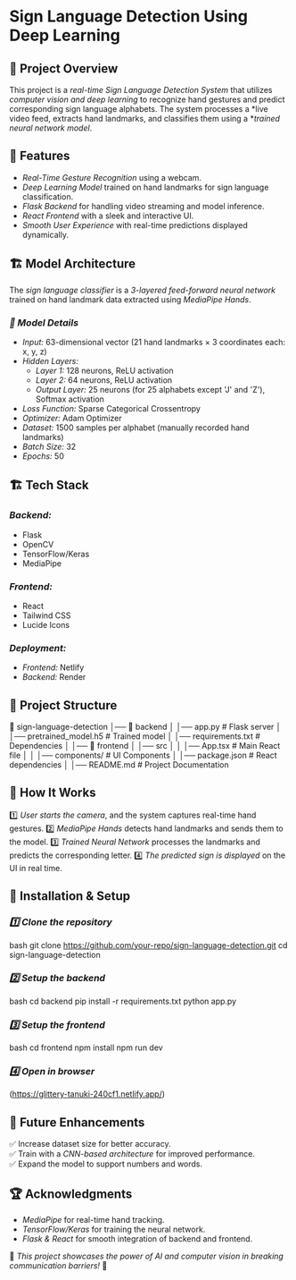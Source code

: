 # Sign Language Detection Using Deep Learning

## 📌 Project Overview
This project is a *real-time Sign Language Detection System* that utilizes *computer vision and deep learning* to recognize hand gestures and predict corresponding sign language alphabets. The system processes a *live video feed, extracts hand landmarks, and classifies them using a **trained neural network model*.

## 🚀 Features
- *Real-Time Gesture Recognition* using a webcam.
- *Deep Learning Model* trained on hand landmarks for sign language classification.
- *Flask Backend* for handling video streaming and model inference.
- *React Frontend* with a sleek and interactive UI.
- *Smooth User Experience* with real-time predictions displayed dynamically.

## 🏗 Model Architecture
The *sign language classifier* is a *3-layered feed-forward neural network* trained on hand landmark data extracted using *MediaPipe Hands*.

### *🔢 Model Details*
- *Input:* 63-dimensional vector (21 hand landmarks × 3 coordinates each: x, y, z)
- *Hidden Layers:*
  - *Layer 1:* 128 neurons, ReLU activation
  - *Layer 2:* 64 neurons, ReLU activation
  - *Output Layer:* 25 neurons (for 25 alphabets except 'J' and 'Z'), Softmax activation
- *Loss Function:* Sparse Categorical Crossentropy
- *Optimizer:* Adam Optimizer
- *Dataset:* 1500 samples per alphabet (manually recorded hand landmarks)
- *Batch Size:* 32
- *Epochs:* 50

## 🏗 Tech Stack
### *Backend:*
- Flask
- OpenCV
- TensorFlow/Keras
- MediaPipe

### *Frontend:*
- React
- Tailwind CSS
- Lucide Icons

### *Deployment:*
- *Frontend:* Netlify
- *Backend:* Render

## 📂 Project Structure

📁 sign-language-detection
│── 📂 backend
│   │── app.py  # Flask server
│   │── pretrained_model.h5  # Trained model
│   │── requirements.txt  # Dependencies
│
│── 📂 frontend
│   │── src
│   │   │── App.tsx  # Main React file
│   │   │── components/  # UI Components
│   │── package.json  # React dependencies
│
│── README.md  # Project Documentation


## 🎯 How It Works
1️⃣ *User starts the camera*, and the system captures real-time hand gestures.
2️⃣ *MediaPipe Hands* detects hand landmarks and sends them to the model.
3️⃣ *Trained Neural Network* processes the landmarks and predicts the corresponding letter.
4️⃣ *The predicted sign is displayed* on the UI in real time.

## 🔧 Installation & Setup
### *1️⃣ Clone the repository*
bash
git clone https://github.com/your-repo/sign-language-detection.git
cd sign-language-detection


### *2️⃣ Setup the backend*
bash
cd backend
pip install -r requirements.txt
python app.py


### *3️⃣ Setup the frontend*
bash
cd frontend
npm install
npm run dev


### *4️⃣ Open in browser*

(https://glittery-tanuki-240cf1.netlify.app/)


## 📌 Future Enhancements
✅ Increase dataset size for better accuracy.  
✅ Train with a *CNN-based architecture* for improved performance.  
✅ Expand the model to support numbers and words.  

## 🏆 Acknowledgments
- *MediaPipe* for real-time hand tracking.
- *TensorFlow/Keras* for training the neural network.
- *Flask & React* for smooth integration of backend and frontend.

🎯 *This project showcases the power of AI and computer vision in breaking communication barriers!* 🚀
